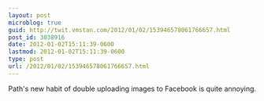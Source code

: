 ```yaml
---
layout: post
microblog: true
guid: http://twit.vmstan.com/2012/01/02/153946578061766657.html
post_id: 3038916
date: 2012-01-02T15:11:39-0600
lastmod: 2012-01-02T15:11:39-0600
type: post
url: /2012/01/02/153946578061766657.html
---
```

Path's new habit of double uploading images to Facebook is quite annoying.
